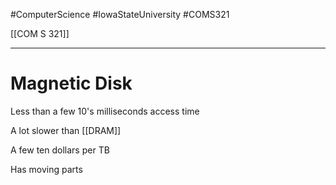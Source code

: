 #ComputerScience  #IowaStateUniversity  #COMS321 


[[COM S 321]] 

---

# Magnetic Disk

Less than a few 10's milliseconds  access time 

A lot slower than [[DRAM]]

A few ten dollars per TB

Has moving parts